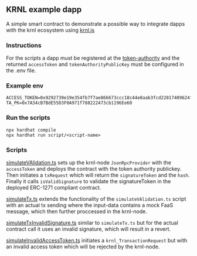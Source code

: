 ## KRNL example dapp

A simple smart contract to demonstrate a possible way to integrate dapps with the krnl ecosystem using [krnl.js](https://www.npmjs.com/package/krnl) 

### Instructions

For the scripts a dapp must be registered at the [token-authority](/token-authority/) and the returned `accessToken` and `tokenAuthorityPublicKey` must be configured in the .env file. 

### Example env
```env
ACCESS_TOKEN=0x9292739e19e354fb7f7ae866673ccc18c44e8aab3fcd22817409624f83324af14ca767fb835eadb19ce95c0d693d74fa53647a87807a728041f92c77d55354bd00
TA_PK=0x7A34cB7BdE55D3F0A971f788222473cb1196Ee60
```

### Run the scripts
```shell
npx hardhat compile
npx hardhat run script/<script-name>
```

### Scripts

[simulateVAlidation.ts](/scripts/simulateValidation.ts) sets up the krnl-node `JsonRpcProvider` with the `accessToken` and deploys the contract with the token authority publickey. Then initiates a `txRequest` which will return the `signatureToken` and the `hash`. Finally it calls `isValidSignature` to validate the signatureToken in the deployed ERC-1271 compliant contract.

[simulateTx.ts](/scripts/simulateTx.ts) extends the functionality of the `simulateVAlidation.ts` script with an actual tx sending where the input-data contains a mock FaaS message, which then further proccessed in the krnl-node.

[simulateTxInvalidSignature.ts](/scripts/simulateTxInvalidSignature.ts) similar to `simulateTx.ts` but for the actual contract call it uses an invalid signature, which will result in a revert.

[simulateInvalidAccessToken.ts](/scripts/simulateInvalidAccessToken.ts) initiates a `krnl_TransactionRequest` but with an invalid access token which will be rejected by the krnl-node.
